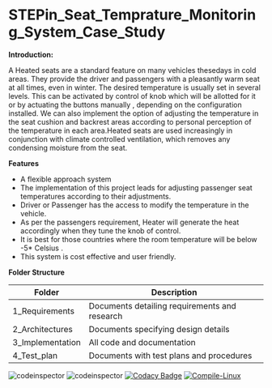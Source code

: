 # STEPin_Seat_Temprature_Monitoring_System_Case_Study
**Introduction:**

A Heated seats are a standard feature on many vehicles thesedays in cold areas. They provide the driver and passengers with a pleasantly warm seat at all times, even in winter. The desired temperature is usually set in several levels. This can be activated by control of knob which will be allotted for it or by actuating the buttons manually , depending on the configuration installed. We can also implement the option of adjusting the temperature in the seat cushion and backrest areas according to personal perception of the temperature in each area.Heated seats are used increasingly in conjunction with climate controlled ventilation, which removes any condensing moisture from the seat.

**Features**

- A flexible approach system
- The implementation of this project leads for adjusting passenger seat temperatures according to their adjustments.
- Driver or Passenger has the access to modify the temperature in the vehicle.
- As per the passengers requirement, Heater will generate the heat accordingly when they tune the knob of control.
- It is best for those countries where the room temperature will be below -5\* Celsius .
- This system is cost effective and user friendly.

**Folder Structure**

| **Folder** | **Description** |
| --- | --- |
| 1\_Requirements | Documents detailing requirements and research |
| 2\_Architectures | Documents specifying design details |
| 3\_Implementation | All code and documentation |
| 4\_Test\_plan | Documents with test plans and procedures |


![codeinspector](https://www.code-inspector.com/project/29015/score/svg)
![codeinspector](https://www.code-inspector.com/project/29015/status/svg)
[![Codacy Badge](https://app.codacy.com/project/badge/Grade/de2c45a066ad4d87a9160dec012fced7)](https://www.codacy.com/gh/AkhileshShindhe/STEPin_Seat_Temprature_Monitoring_System_Case_Study/dashboard?utm_source=github.com&amp;utm_medium=referral&amp;utm_content=AkhileshShindhe/STEPin_Seat_Temprature_Monitoring_System_Case_Study&amp;utm_campaign=Badge_Grade)
[![Compile-Linux](https://github.com/AkhileshShindhe/STEPin_Seat_Temprature_Monitoring_System_Case_Study/actions/workflows/Compile.yml/badge.svg)](https://github.com/AkhileshShindhe/STEPin_Seat_Temprature_Monitoring_System_Case_Study/actions/workflows/Compile.yml)
